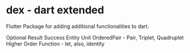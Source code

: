 # dex - dart extended

Flutter Package for adding additional functionalities to dart.

Optional
Result
Success
Entity
Unit
OrderedPair - Pair, Triplet, Quadruplet
Higher Order Function - let, also, identity